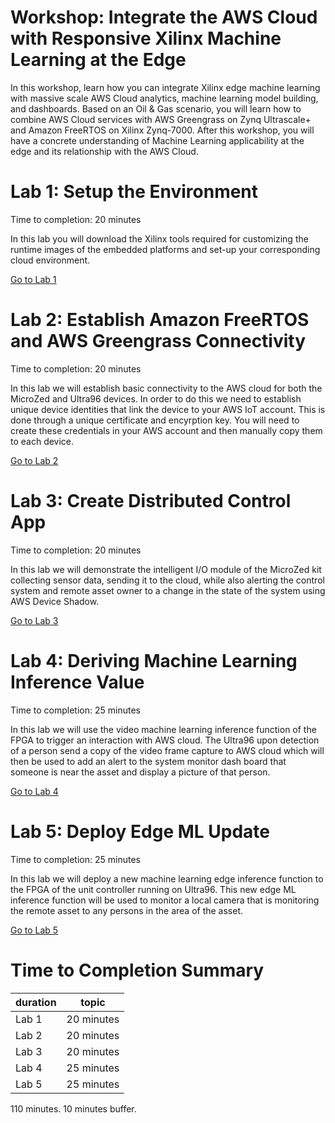 # Workshop:  Integrate the AWS Cloud with Responsive Xilinx Machine Learning at the Edge

In this workshop, learn how you can integrate Xilinx edge machine learning with massive scale AWS Cloud analytics, machine learning model building, and dashboards.  Based on an Oil & Gas scenario, you will learn how to combine AWS Cloud services with AWS Greengrass on Zynq Ultrascale+ and Amazon FreeRTOS on Xilinx Zynq-7000.  After this workshop, you will have a concrete understanding of Machine Learning applicability at the edge and its relationship with the AWS Cloud.

# Lab 1: Setup the Environment

Time to completion: 20 minutes

In this lab you will download the Xilinx tools required for customizing the runtime images of the embedded platforms and set-up your corresponding cloud environment.

[Go to Lab 1](./Lab1.md)

# Lab 2: Establish Amazon FreeRTOS and AWS Greengrass Connectivity

Time to completion: 20 minutes

In this lab we will establish basic connectivity to the AWS cloud for both the MicroZed and Ultra96 devices. In order to do this we need to establish unique device identities that link the device to your AWS IoT account. This is done through a unique certificate and encyrption key. You will need to create these credentials in your AWS account and then manually copy them to each device.

[Go to Lab 2](./Lab2.md)

# Lab 3: Create Distributed Control App

Time to completion: 20 minutes

In this lab we will demonstrate the intelligent I/O module of the MicroZed kit collecting sensor data, sending it to the cloud, while also alerting the control system and remote asset owner to a change in the state of the system using AWS Device Shadow.

[Go to Lab 3](./Lab3.md)

# Lab 4: Deriving Machine Learning Inference Value

Time to completion: 25 minutes

In this lab we will use the video machine learning inference function of the FPGA to trigger an interaction with AWS cloud.  The Ultra96 upon detection of a person send a copy of the video frame capture to AWS cloud which will then be used to add an alert to the system monitor dash board that someone is near the asset and display a picture of that person. 

[Go to Lab 4](./Lab4.md)


# Lab 5: Deploy Edge ML Update

Time to completion: 25 minutes

In this lab we will deploy a new machine learning edge inference function to the FPGA of the unit controller running on Ultra96.  This new edge ML inference function will be used to monitor a local camera that is monitoring the remote asset to any persons in the area of the asset. 

[Go to Lab 5](./Lab5.md)

# Time to Completion Summary

| duration | topic |
|----------|-------|
|Lab 1 | 20 minutes |
|Lab 2 | 20 minutes |
|Lab 3 | 20 minutes |
|Lab 4 | 25 minutes |
|Lab 5 | 25 minutes |

110 minutes.  10 minutes buffer. 
